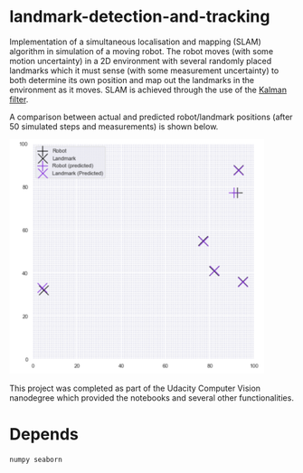 # landmark-detection-and-tracking

Implementation of a simultaneous localisation and mapping (SLAM) algorithm in simulation of a moving robot. The robot moves (with some motion uncertainty) in a 2D environment with several randomly placed landmarks which it must sense (with some measurement uncertainty) to both determine its own position and map out the landmarks in the environment as it moves. SLAM is achieved through the use of the [Kalman filter](https://en.wikipedia.org/wiki/Kalman_filter).

A comparison between actual and predicted robot/landmark positions (after 50 simulated steps and measurements) is shown below.

<img src="https://github.com/callumcanavan/landmark-detection-and-tracking/blob/master/images/example.png" alt="drawing" width="450"/>

This project was completed as part of the Udacity Computer Vision nanodegree which provided the notebooks and several other functionalities.

# Depends
```
numpy seaborn
```
